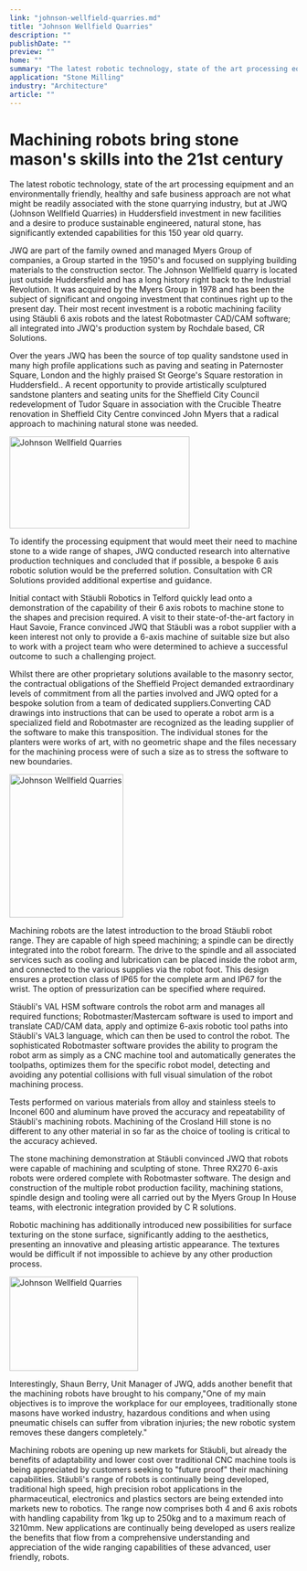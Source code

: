 ```yaml
---
link: "johnson-wellfield-quarries.md"
title: "Johnson Wellfield Quarries"
description: ""
publishDate: ""
preview: ""
home: ""
summary: "The latest robotic technology, state of the art processing equipment and an environmentally friendly, healthy and safe business approach are not what might be readily associated with the stone quarrying industry, but at JWQ (Johnson Wellfield Quarries) in Huddersfield investment in new facilities and a desire to produce sustainable engineered, natural stone, has significantly extended capabilities for this 150 year old quarry."
application: "Stone Milling"
industry: "Architecture"
article: ""
---
```

# Machining robots bring stone mason's skills into the 21st century

The latest robotic technology, state of the art processing equipment and an environmentally friendly, healthy and safe business approach are not what might be readily associated with the stone quarrying industry, but at JWQ (Johnson Wellfield Quarries) in Huddersfield investment in new facilities and a desire to produce sustainable engineered, natural stone, has significantly extended capabilities for this 150 year old quarry.

JWQ are part of the family owned and managed Myers Group of companies, a Group started in the 1950's and focused on supplying building materials to the construction sector. The Johnson Wellfield quarry is located just outside Huddersfield and has a long history right back to the Industrial Revolution. It was acquired by the Myers Group in 1978 and has been the subject of significant and ongoing investment that continues right up to the present day. Their most recent investment is a robotic machining facility using Stäubli 6 axis robots and the latest Robotmaster CAD/CAM software; all integrated into JWQ's production system by Rochdale based, CR Solutions.

Over the years JWQ has been the source of top quality sandstone used in many high profile applications such as paving and seating in Paternoster Square, London and the highly praised St George's Square restoration in Huddersfield.. A recent opportunity to provide artistically sculptured sandstone planters and seating units for the Sheffield City Council redevelopment of Tudor Square in association with the Crucible Theatre renovation in Sheffield City Centre convinced John Myers that a radical approach to machining natural stone was needed.

<img width="315" height="161" src="/assets/images/success/Stone%20Milling%20Robots_files/image001.jpg" alt="Johnson Wellfield Quarries" class="alignLeft">

To identify the processing equipment that would meet their need to machine stone to a wide range of shapes, JWQ conducted research into alternative production techniques and concluded that if possible, a bespoke 6 axis robotic solution would be the preferred solution. Consultation with CR Solutions provided additional expertise and guidance.

Initial contact with Stäubli Robotics in Telford quickly lead onto a demonstration of the capability of their 6 axis robots to machine stone to the shapes and precision required. A visit to their state-of-the-art factory in Haut Savoie, France convinced JWQ that Stäubli was a robot supplier with a keen interest not only to provide a 6-axis machine of suitable size but also to work with a project team who were determined to achieve a successful outcome to such a challenging project.

Whilst there are other proprietary solutions available to the masonry sector, the contractual obligations of the Sheffield Project demanded extraordinary levels of commitment from all the parties involved and JWQ opted for a bespoke solution from a team of dedicated suppliers.Converting CAD drawings into instructions that can be used to operate a robot arm is a specialized field and Robotmaster are recognized as the leading supplier of the software to make this transposition. The individual stones for the planters were works of art, with no geometric shape and the files necessary for the machining process were of such a size as to stress the software to new boundaries.

<img width="199" height="251" src="/assets/images/success/Stone%20Milling%20Robots_files/image002.jpg" alt="Johnson Wellfield Quarries" class="alignLeft">

Machining robots are the latest introduction to the broad Stäubli robot range. They are capable of high speed machining; a spindle can be directly integrated into the robot forearm. The drive to the spindle and all associated services such as cooling and lubrication can be placed inside the robot arm, and connected to the various supplies via the robot foot. This design ensures a protection class of IP65 for the complete arm and IP67 for the wrist. The option of pressurization can be specified where required.

Stäubli's VAL HSM software controls the robot arm and manages all required functions; Robotmaster/Mastercam software is used to import and translate CAD/CAM data, apply and optimize 6-axis robotic tool paths into Stäubli's VAL3 language, which can then be used to control the robot. The sophisticated Robotmaster software provides the ability to program the robot arm as simply as a CNC machine tool and automatically generates the toolpaths, optimizes them for the specific robot model, detecting and avoiding any potential collisions with full visual simulation of the robot machining process.

Tests performed on various materials from alloy and stainless steels to Inconel 600 and aluminum have proved the accuracy and repeatability of Stäubli's machining robots. Machining of the Crosland Hill stone is no different to any other material in so far as the choice of tooling is critical to the accuracy achieved.

The stone machining demonstration at Stäubli convinced JWQ that robots were capable of machining and sculpting of stone. Three RX270 6-axis robots were ordered complete with Robotmaster software. The design and construction of the multiple robot production facility, machining stations, spindle design and tooling were all carried out by the Myers Group In House teams, with electronic integration provided by C R solutions.

Robotic machining has additionally introduced new possibilities for surface texturing on the stone surface, significantly adding to the aesthetics, presenting an innovative and pleasing artistic appearance. The textures would be difficult if not impossible to achieve by any other production process.

<img width="225" height="165" src="/assets/images/success/Stone%20Milling%20Robots_files/image003.jpg" class="alignLeft" alt="Johnson Wellfield Quarries">

Interestingly, Shaun Berry, Unit Manager of JWQ, adds another benefit that the machining robots have brought to his company,"One of my main objectives is to improve the workplace for our employees, traditionally stone masons have worked industry, hazardous conditions and when using pneumatic chisels can suffer from vibration injuries; the new robotic system removes these dangers completely."

Machining robots are opening up new markets for Stäubli, but already the benefits of adaptability and lower cost over traditional CNC machine tools is being appreciated by customers seeking to "future proof" their machining capabilities. Stäubli's range of robots is continually being developed, traditional high speed, high precision robot applications in the pharmaceutical, electronics and plastics sectors are being extended into markets new to robotics. The range now comprises both 4 and 6 axis robots with handling capability from 1kg up to 250kg and to a maximum reach of 3210mm. New applications are continually being developed as users realize the benefits that flow from a comprehensive understanding and appreciation of the wide ranging capabilities of these advanced, user friendly, robots.